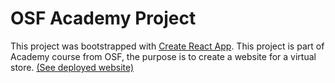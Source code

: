 # OSF Academy Project

This project was bootstrapped with [Create React App](https://github.com/facebook/create-react-app). This project is part of Academy course from OSF, the purpose is to create a website for a virtual store. <a href='https://rocket-market-lukiam23.vercel.app'>(See deployed website)</a>


